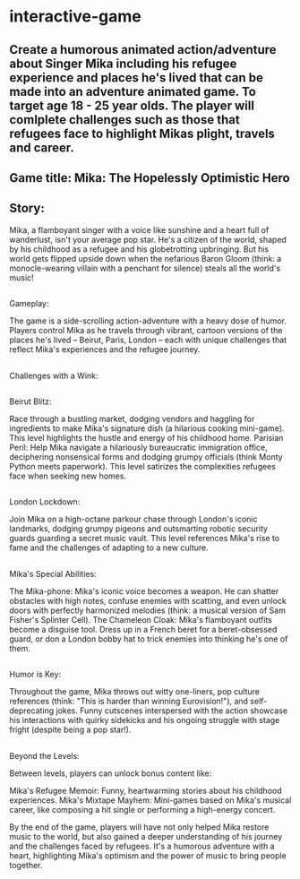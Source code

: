 # interactive-game

## Create a  humorous  animated action/adventure about Singer Mika including his refugee experience and places he's lived that can be made into an adventure animated game. To target age 18 - 25 year olds. The player will comlplete challenges such as those that refugees face to highlight Mikas plight, travels and career.


## Game title: Mika: The Hopelessly Optimistic Hero 
## Story:
Mika, a flamboyant singer with a voice like sunshine and a heart full of wanderlust, isn't your average pop star. He's a citizen of the world, shaped by his childhood as a refugee and his globetrotting upbringing. But his world gets flipped upside down when the nefarious Baron Gloom (think: a monocle-wearing villain with a penchant for silence) steals all the world's music!
##
Gameplay:

 The game is a side-scrolling action-adventure with a heavy dose of humor. Players control Mika as he travels through vibrant, cartoon versions of the places he's lived – Beirut, Paris, London – each with unique challenges that reflect Mika's experiences and the refugee journey.
##
Challenges with a Wink:
##
Beirut Blitz:

 Race through a bustling market, dodging vendors and haggling for ingredients to make Mika's signature dish (a hilarious cooking mini-game). This level highlights the hustle and energy of his childhood home.
Parisian Peril: Help Mika navigate a hilariously bureaucratic immigration office, deciphering nonsensical forms and dodging grumpy officials (think Monty Python meets paperwork). This level satirizes the complexities refugees face when seeking new homes.
##
London Lockdown: 

Join Mika on a high-octane parkour chase through London's iconic landmarks, dodging grumpy pigeons and outsmarting robotic security guards guarding a secret music vault. This level references Mika's rise to fame and the challenges of adapting to a new culture.
##
Mika's Special Abilities:

The Mika-phone: Mika's iconic voice becomes a weapon. He can shatter obstacles with high notes, confuse enemies with scatting, and even unlock doors with perfectly harmonized melodies (think: a musical version of Sam Fisher's Splinter Cell).
The Chameleon Cloak: Mika's flamboyant outfits become a disguise tool. Dress up in a French beret for a beret-obsessed guard, or don a London bobby hat to trick enemies into thinking he's one of them.
##
Humor is Key:

Throughout the game, Mika throws out witty one-liners, pop culture references (think: "This is harder than winning Eurovision!"), and self-deprecating jokes. Funny cutscenes interspersed with the action showcase his interactions with quirky sidekicks and his ongoing struggle with stage fright (despite being a pop star!).
##
Beyond the Levels:

Between levels, players can unlock bonus content like:

Mika's Refugee Memoir: Funny, heartwarming stories about his childhood experiences.
Mika's Mixtape Mayhem: Mini-games based on Mika's musical career, like composing a hit single or performing a high-energy concert.

By the end of the game, players will have not only helped Mika restore music to the world, but also gained a deeper understanding of his journey and the challenges faced by refugees. It's a humorous adventure with a heart, highlighting Mika's optimism and the power of music to bring people together.

